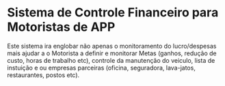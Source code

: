 <h1>Sistema de Controle Financeiro para Motoristas de APP</h1>
Este sistema ira englobar não apenas o monitoramento do lucro/despesas mais ajudar a o Motorista a definir e monitorar Metas (ganhos, redução de custo, horas de trabalho etc), controle da manutenção do veiculo, lista de instuição e ou empresas parceiras (oficina, seguradora, lava-jatos, restaurantes, postos etc).
